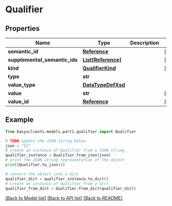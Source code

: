 # Qualifier


## Properties

Name | Type | Description | Notes
------------ | ------------- | ------------- | -------------
**semantic_id** | [**Reference**](Reference.md) |  | [optional] 
**supplemental_semantic_ids** | [**List[Reference]**](Reference.md) |  | [optional] 
**kind** | [**QualifierKind**](QualifierKind.md) |  | [optional] 
**type** | **str** |  | 
**value_type** | [**DataTypeDefXsd**](DataTypeDefXsd.md) |  | 
**value** | **str** |  | [optional] 
**value_id** | [**Reference**](Reference.md) |  | [optional] 

## Example

```python
from basyxclients.models.part1.qualifier import Qualifier

# TODO update the JSON string below
json = "{}"
# create an instance of Qualifier from a JSON string
qualifier_instance = Qualifier.from_json(json)
# print the JSON string representation of the object
print(Qualifier.to_json())

# convert the object into a dict
qualifier_dict = qualifier_instance.to_dict()
# create an instance of Qualifier from a dict
qualifier_from_dict = Qualifier.from_dict(qualifier_dict)
```
[[Back to Model list]](../README.md#documentation-for-models) [[Back to API list]](../README.md#documentation-for-api-endpoints) [[Back to README]](../README.md)


